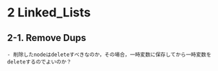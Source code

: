 # 2 Linked_Lists
## 2-1. Remove Dups
    - 削除したnodeはdeleteすべきなのか，その場合，一時変数に保存してから一時変数をdeleteするのでよいのか？